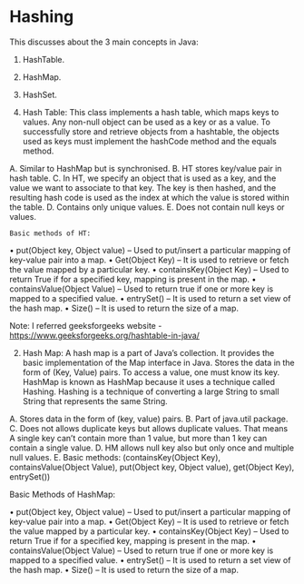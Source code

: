 # Hashing

This discusses about the 3 main concepts in Java:

1. HashTable.
2. HashMap.
3. HashSet.


1. Hash Table:
This class implements a hash table, which maps keys to values. Any non-null object can be used as a key or as a value. To successfully store and retrieve   objects  from a hashtable, the objects used as keys must implement the hashCode method and the equals method.

A.	Similar to HashMap but is synchronised.
B.	HT stores key/value pair in hash table.
C.	In HT, we specify an object that is used as a key, and the value we want to associate to that key. The key is then hashed, and the resulting hash code is used as the index at which the value is stored within the table.
D.	Contains only unique values.
E.	Does not contain null keys or values.

	Basic methods of HT:
•	put(Object key, Object value) – Used to put/insert a particular mapping of key-value pair into a map.
•	Get(Object Key) – It is used to retrieve or fetch the value mapped by a particular key.
•	containsKey(Object Key) – Used to return True if for a specified key, mapping is present in the map.
•	containsValue(Object Value) – Used to return true if one or more key is mapped to a specified value.
•	entrySet() – It is used to return a set view of the hash map.
•	Size() – It is used to return the size of a map.

Note: I referred geeksforgeeks website - https://www.geeksforgeeks.org/hashtable-in-java/

2. Hash Map:
A hash map is a part of Java’s collection. It provides the basic implementation of the Map interface in Java. Stores the data in the form of (Key, Value) pairs. To access a value, one must know its key. HashMap is known as HashMap because it uses a technique called Hashing. Hashing is a technique of converting a large String to small String that represents the same String.

A.	Stores data in the form of (key, value) pairs. 
B.	Part of java.util package.
C.	Does not allows duplicate keys but allows duplicate values. That means A single key can’t contain more than 1 value, but more than 1 key can contain a single value.
D.	HM allows null key also but only once and multiple null values.
E.	Basic methods: (containsKey(Object Key), containsValue(Object Value), put(Object key, Object value), get(Object Key), entrySet())

Basic Methods of HashMap:

•	put(Object key, Object value) – Used to put/insert a particular mapping of key-value pair into a map.
•	Get(Object Key) – It is used to retrieve or fetch the value mapped by a particular key.
•	containsKey(Object Key) – Used to return True if for a specified key, mapping is present in the map.
•	containsValue(Object Value) – Used to return true if one or more key is mapped to a specified value.
•	entrySet() – It is used to return a set view of the hash map.
•	Size() – It is used to return the size of a map.

